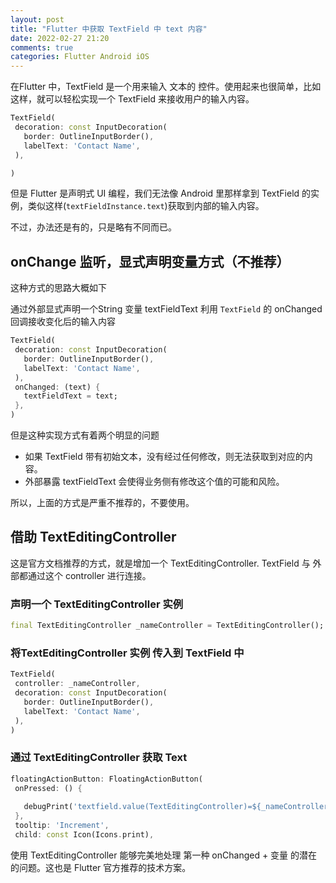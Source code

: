 ```yaml
---
layout: post
title: "Flutter 中获取 TextField 中 text 内容"
date: 2022-02-27 21:20
comments: true
categories: Flutter Android iOS 
---
```


在Flutter 中，TextField 是一个用来输入 文本的 控件。使用起来也很简单，比如这样，就可以轻松实现一个 TextField 来接收用户的输入内容。

```dart
TextField(
 decoration: const InputDecoration(
   border: OutlineInputBorder(),
   labelText: 'Contact Name',
 ),

)

```

但是 Flutter 是声明式 UI 编程，我们无法像 Android 里那样拿到 TextField 的实例，类似这样(`textFieldInstance.text`)获取到内部的输入内容。

不过，办法还是有的，只是略有不同而已。
<!--more-->

## onChange 监听，显式声明变量方式（不推荐）

这种方式的思路大概如下

通过外部显式声明一个String 变量  textFieldText 
利用 `TextField` 的 onChanged 回调接收变化后的输入内容

```dart
TextField(
 decoration: const InputDecoration(
   border: OutlineInputBorder(),
   labelText: 'Contact Name',
 ),
 onChanged: (text) {
   textFieldText = text;
 },
)

```

但是这种实现方式有着两个明显的问题

  * 如果 TextField 带有初始文本，没有经过任何修改，则无法获取到对应的内容。
  * 外部暴露 textFieldText 会使得业务侧有修改这个值的可能和风险。


所以，上面的方式是严重不推荐的，不要使用。

## 借助 TextEditingController 
这是官方文档推荐的方式，就是增加一个 TextEditingController. TextField 与 外部都通过这个 controller 进行连接。

### 声明一个 TextEditingController 实例
```dart
final TextEditingController _nameController = TextEditingController();

```

### 将TextEditingController 实例 传入到 TextField 中
```dart
TextField(
 controller: _nameController,
 decoration: const InputDecoration(
   border: OutlineInputBorder(),
   labelText: 'Contact Name',
 ),
)

```

### 通过 TextEditingController 获取 Text
```dart
floatingActionButton: FloatingActionButton(
 onPressed: () {
   
   debugPrint('textfield.value(TextEditingController)=${_nameController.text}');
 },
 tooltip: 'Increment',
 child: const Icon(Icons.print),

```

使用 TextEditingController 能够完美地处理 第一种 onChanged + 变量 的潜在的问题。这也是 Flutter 官方推荐的技术方案。




